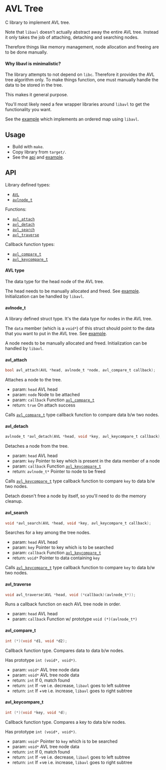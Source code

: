 # AVL Tree
C library to implement AVL tree.

Note that `libavl` doesn't actually abstract away the entire AVL tree.
Instead it only takes the job of attaching, detaching and searching nodes.

Therefore things like memory management, node allocation and freeing are to be done manually.

#### Why libavl is minimalistic?
The library attempts to not depend on `libc`.
Therefore it provides the AVL tree algorithm only.
To make things function, one must manually handle the data to be stored in the tree.

This makes it general purpose.

You'll most likely need a few wrapper libraries around `libavl` to get the functionality you want.

See the [example](tests/test.c) which implements an ordered map using `libavl`.

## Usage
- Build with `make`.
- Copy library from `target/`.
- See the [api](#api) and [example](tests/test.c).

## API
Library defined types:
- [`AVL`](#avl-type)
- [`avlnode_t`](#avlnode_t)

Functions:
- [`avl_attach`](#avl_attach)
- [`avl_detach`](#avl_detach)
- [`avl_search`](#avl_search)
- [`avl_traverse`](#avl_traverse)

Callback function types:
- [`avl_compare_t`](#avl_compare_t)
- [`avl_keycompare_t`](#avl_keycompare_t)

#### AVL type
The data type for the head node of the AVL tree.

The head needs to be manually allocated and freed. See [example](tests/test.c#L53).
Initialization can be handled by `libavl`.

#### avlnode_t
A library defined struct type.
It's the data type for nodes in the AVL tree.

The `data` member (which is a `void*`) of this struct should point to the data that you want to put in the AVL tree.
See [example](tests/test.c#L74).

A node needs to be manually allocated and freed.
Initialization can be handled by `libavl`.

#### avl_attach
```c
bool avl_attach(AVL *head, avlnode_t *node, avl_compare_t callback);
```

Attaches a node to the tree.

- param: `head` AVL head
- param: `node` Node to be attached
- param: `callback` Function [`avl_compare_t`](#avl_compare_t)
- return: `true` On attach success

Calls [`avl_compare_t`](#avl_compare_t) type callback function to compare data b/w two nodes.

#### avl_detach
```c
avlnode_t *avl_detach(AVL *head, void *key, avl_keycompare_t callback);
```

Detaches a node from the tree.

- param: `head` AVL head
- param: `key` Pointer to key which is present in the data member of a node
- param: `callback` Function [`avl_keycompare_t`](#avl_keycompare_t)
- return: `avlnode_t*` Pointer to node to be freed

Calls [`avl_keycompare_t`](#avl_keycompare_t) type callback function to compare `key` to data b/w two nodes.

Detach doesn't free a node by itself, so you'll need to do the memory cleanup.

#### avl_search
```c
void *avl_search(AVL *head, void *key, avl_keycompare_t callback);
```

Searches for a key among the tree nodes.

- param: `head` AVL head
- param: `key` Pointer to key which is to be searched
- param: `callback` Function [`avl_keycompare_t`](#avl_keycompare_t)
- return: `void*` Pointer to data containing `key`

Calls [`avl_keycompare_t`](#avl_keycompare_t) type callback function to compare `key` to data b/w two nodes.

#### avl_traverse
```c
void avl_traverse(AVL *head, void (*callback)(avlnode_t*));
```

Runs a callback function on each AVL tree node in order.

- param: `head` AVL head
- param: `callback` Function w/ prototype `void (*)(avlnode_t*)`

#### avl_compare_t
```c
int (*)(void *d1, void *d2);
```

Callback function type.
Compares data to data b/w nodes.

Has prototype `int (void*, void*)`.

- param: `void*` AVL tree node data
- param: `void*` AVL tree node data
- return: `int` If 0, match found
- return: `int` If -ve i.e. decrease, `libavl` goes to left subtree
- return: `int` If +ve i.e. increase, `libavl` goes to right subtree

#### avl_keycompare_t
```c
int (*)(void *key, void *d);
```

Callback function type.
Compares a key to data b/w nodes.

Has prototype `int (void*, void*)`.

- param: `void*` Pointer to `key` which is to be searched
- param: `void*` AVL tree node data
- return: `int` If 0, match found
- return: `int` If -ve i.e. decrease, `libavl` goes to left subtree
- return: `int` If +ve i.e. increase, `libavl` goes to right subtree
